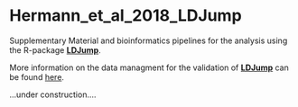 # Hermann_et_al_2018_LDJump
Supplementary Material and bioinformatics pipelines for the analysis using the R-package [**LDJump**](<https://github.com/PhHermann/LDJump>).

More information on the data managment for the validation of [**LDJump**](<https://github.com/PhHermann/LDJump>) can be found [here](./PopIndFiles). 

...under construction....
